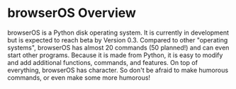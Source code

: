 # browserOS Overview
browserOS is a Python disk operating system. It is currently in development but is expected to reach beta by Version 0.3.
Compared to other "operating systems", browserOS has almost 20 commands (50 planned!) and can even start other programs. Because it is made from Python, it is easy to modify and add additional functions, commands, and features. On top of everything, browserOS has character. So don't be afraid to make humorous commands, or even make some more humorous! 

